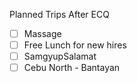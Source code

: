 Planned Trips After ECQ

 - [ ] Massage 
 - [ ] Free Lunch for new hires
 - [ ] SamgyupSalamat
 - [ ] Cebu North - Bantayan